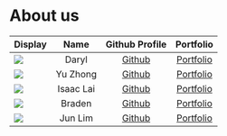 # About us

| Display                                             |   Name    |             Github Profile             |              Portfolio              |
|-----------------------------------------------------|:---------:|:--------------------------------------:|:-----------------------------------:|
| ![](https://via.placeholder.com/100.png?text=Photo) |   Daryl   | [Github](https://github.com/thedarie)  |  [Portfolio](docs/team/johndoe.md)  |
| ![](https://via.placeholder.com/100.png?text=Photo) | Yu Zhong  | [Github](https://github.com/yuzhongng) |  [Portfolio](docs/team/johndoe.md)  |
| ![](https://via.placeholder.com/100.png?text=Photo) | Isaac Lai | [Github](https://github.com/laiisaac)  |  [Portfolio](docs/team/johndoe.md)  |
| ![](https://via.placeholder.com/100.png?text=Photo) |  Braden   | [Github](https://github.com/BradenTeo) | [Portfolio](docs/team/BradenTeo.md) |
| ![](https://via.placeholder.com/100.png?text=Photo) |  Jun Lim  |   [Github](https://github.com/jltha)   |  [Portfolio](docs/team/johndoe.md)  |
